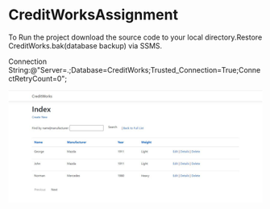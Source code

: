 # CreditWorksAssignment

To Run the project download the source code to your local directory.Restore CreditWorks.bak(database backup) via SSMS.

Connection String:@"Server=.\;Database=CreditWorks;Trusted_Connection=True;ConnectRetryCount=0";

![Test](https://github.com/mosesnova/CreditWorksAssignment/blob/main/Credit.JPG)
